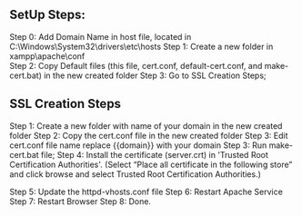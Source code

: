## SetUp Steps:
Step 0: Add Domain Name in host file, located in C:\Windows\System32\drivers\etc\hosts
Step 1: Create a new folder in xampp\apache\conf\
Step 2: Copy Default files (this file, cert.conf, default-cert.conf, and make-cert.bat) in the new created folder
Step 3: Go to SSL Creation Steps;

## SSL Creation Steps
Step 1: Create a new folder with name of your domain in the new created folder
Step 2: Copy the cert.conf file in the new created folder
Step 3: Edit cert.conf file name replace {{domain}} with your domain
Step 3: Run make-cert.bat file;
Step 4: Install the certificate (server.crt) in 'Trusted Root Certification Authorities'. (Select “Place all certificate in the following store” and click browse and select Trusted Root Certification Authorities.)

Step 5: Update the httpd-vhosts.conf file
Step 6: Restart Apache Service
Step 7: Restart Browser
Step 8: Done.